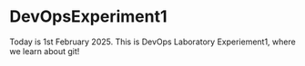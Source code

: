 # DevOpsExperiment1
Today is 1st February 2025. This is DevOps Laboratory Experiement1, where we learn about git!
